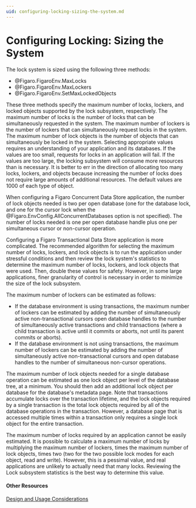 ```yaml
---
uid: configuring-locking-sizing-the-system.md
---
```


# Configuring Locking: Sizing the System

The lock system is sized using the following three methods:
* @Figaro.FigaroEnv.MaxLocks
* @Figaro.FigaroEnv.MaxLockers
* @Figaro.FigaroEnv.SetMaxLockedObjects

These three methods specify the maximum number of locks, lockers, and locked objects supported by the lock subsystem, respectively. The maximum number of locks is the number of locks that can be simultaneously requested in the system. The maximum number of lockers is the number of lockers that can simultaneously request locks in the system. The maximum number of lock objects is the number of objects that can simultaneously be locked in the system. Selecting appropriate values requires an understanding of your application and its databases. If the values are too small, requests for locks in an application will fail. If the values are too large, the locking subsystem will consume more resources than is necessary. It is better to err in the direction of allocating too many locks, lockers, and objects because increasing the number of locks does not require large amounts of additional resources. The default values are 1000 of each type of object.


When configuring a Figaro Concurrent Data Store application, the number of lock objects needed is two per open database (one for the database lock, and one for the cursor lock when the @Figaro.EnvConfig.AllConcurrentDatabases option is not specified). The number of locks needed is one per open database handle plus one per simultaneous cursor or non-cursor operation.


Configuring a Figaro Transactional Data Store application is more complicated. The recommended algorithm for selecting the maximum number of locks, lockers, and lock objects is to run the application under stressful conditions and then review the lock system's statistics to determine the maximum number of locks, lockers, and lock objects that were used. Then, double these values for safety. However, in some large applications, finer granularity of control is necessary in order to minimize the size of the lock subsystem.


The maximum number of lockers can be estimated as follows:

* If the database environment is using transactions, the maximum number of lockers can be estimated by adding the number of simultaneously active non-transactional cursors open database handles to the number of simultaneously active transactions and child transactions (where a child transaction is active until it commits or aborts, not until its parent commits or aborts).
* If the database environment is not using transactions, the maximum number of lockers can be estimated by adding the number of simultaneously active non-transactional cursors and open database handles to the number of simultaneous non-cursor operations.

The maximum number of lock objects needed for a single database operation can be estimated as one lock object per level of the database tree, at a minimum. You should then add an additional lock object per database for the database's metadata page. Note that transactions accumulate locks over the transaction lifetime, and the lock objects required by a single transaction is the total lock objects required by all of the database operations in the transaction. However, a database page that is accessed multiple times within a transaction only requires a single lock object for the entire transaction.


The maximum number of locks required by an application cannot be easily estimated. It is possible to calculate a maximum number of locks by multiplying the maximum number of lockers, times the maximum number of lock objects, times two (two for the two possible lock modes for each object, read and write). However, this is a pessimal value, and real applications are unlikely to actually need that many locks. Reviewing the Lock subsystem statistics is the best way to determine this value.


#### Other Resources
[Design and Usage Considerations](xref:design-and-usage-considerations.md)
